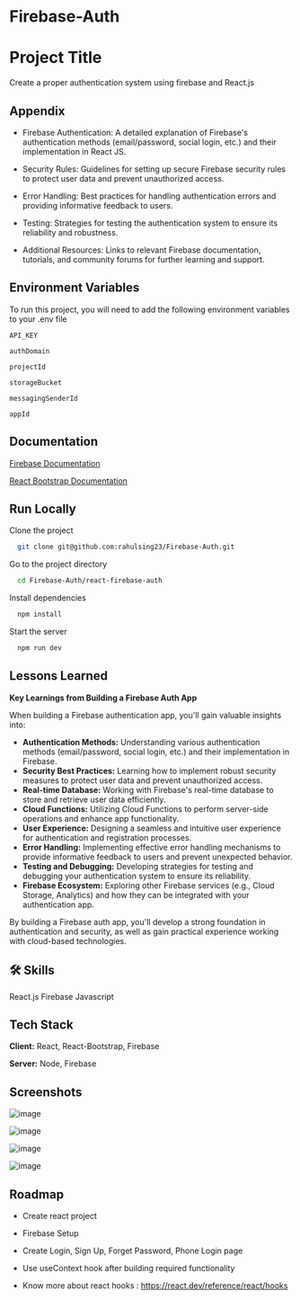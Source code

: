 # Firebase-Auth


# Project Title

Create a proper authentication system using firebase and React.js


## Appendix

- Firebase Authentication: A detailed explanation of Firebase's authentication methods (email/password, social login, etc.) and their implementation in React JS.

- Security Rules: Guidelines for setting up secure Firebase security rules to protect user data and prevent unauthorized access.

- Error Handling: Best practices for handling authentication errors and providing informative feedback to users.

- Testing: Strategies for testing the authentication system to ensure its reliability and robustness.

- Additional Resources: Links to relevant Firebase documentation, tutorials, and community forums for further learning and support.


## Environment Variables

To run this project, you will need to add the following environment variables to your .env file

`API_KEY`

`authDomain`

`projectId`

`storageBucket`

`messagingSenderId`

`appId`


## Documentation

[Firebase Documentation](https://firebase.google.com/docs/auth)

[React Bootstrap Documentation](https://react-bootstrap.netlify.app/docs/getting-started/introduction)


## Run Locally

Clone the project

```bash
  git clone git@github.com:rahulsing23/Firebase-Auth.git
```

Go to the project directory

```bash
  cd Firebase-Auth/react-firebase-auth
```

Install dependencies

```bash
  npm install
```

Start the server

```bash
  npm run dev
```


## Lessons Learned

**Key Learnings from Building a Firebase Auth App**

When building a Firebase authentication app, you'll gain valuable insights into:

* **Authentication Methods:** Understanding various authentication methods (email/password, social login, etc.) and their implementation in Firebase.
* **Security Best Practices:** Learning how to implement robust security measures to protect user data and prevent unauthorized access.
* **Real-time Database:** Working with Firebase's real-time database to store and retrieve user data efficiently.
* **Cloud Functions:** Utilizing Cloud Functions to perform server-side operations and enhance app functionality.
* **User Experience:** Designing a seamless and intuitive user experience for authentication and registration processes.
* **Error Handling:** Implementing effective error handling mechanisms to provide informative feedback to users and prevent unexpected behavior.
* **Testing and Debugging:** Developing strategies for testing and debugging your authentication system to ensure its reliability.
* **Firebase Ecosystem:** Exploring other Firebase services (e.g., Cloud Storage, Analytics) and how they can be integrated with your authentication app.

By building a Firebase auth app, you'll develop a strong foundation in authentication and security, as well as gain practical experience working with cloud-based technologies.



## 🛠 Skills
React.js Firebase Javascript

## Tech Stack

**Client:** React, React-Bootstrap, Firebase

**Server:** Node, Firebase


## Screenshots


![image](https://github.com/user-attachments/assets/4e1b4fe8-3dbc-444b-b6a0-d729e153a04c)


![image](https://github.com/user-attachments/assets/150711a8-dee3-4391-b1c7-1bb9f1fda6ef)

![image](https://github.com/user-attachments/assets/ebbefa4d-6879-4bf4-a46b-a9d6a7b04126)

![image](https://github.com/user-attachments/assets/4561d1ad-6c9c-4bee-898d-a5c01de20867)

## Roadmap

- Create react project

- Firebase Setup

- Create Login, Sign Up, Forget Password, Phone Login page

- Use useContext hook after building required functionality

- Know more about react hooks : https://react.dev/reference/react/hooks





